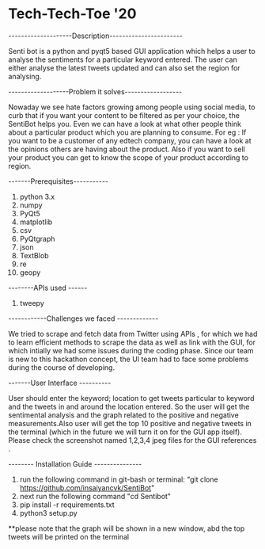 # Tech-Tech-Toe '20
--------------------Description----------------------- 

Senti bot is a python and pyqt5 based GUI application which helps a user to analyse the sentiments for a particular keyword entered. The user can either analyse the latest tweets updated and can also set the region for analysing.



-------------------Problem it solves------------------


Nowaday we see hate factors growing among people using social media, to curb that if you want your content to be filtered as per your choice, the SentiBot
helps you. Even we can have a look at what other people think about a particular product which you are planning to consume. For eg : If you want to be a customer of any edtech company, you can have a look at the opinions others are having about the product. Also if you want to sell your product you can get to know the scope of your product according to region. 

-------Prerequisites-----------
1) python 3.x 
2) numpy
3) PyQt5
4) matplotlib
4) csv
5) PyQtgraph
6) json
7) TextBlob
8) re
9) geopy 


--------APIs used ------


1) tweepy 

------------Challenges we faced -------------


We tried to scrape and fetch data from Twitter using APIs , for which we had  to learn efficient methods to scrape the data as well as link with the GUI, for which 
intially we had some issues during the coding phase. Since our team is new to this hackathon concept, the UI team had to face some problems during the course of developing.


-------User Interface ----------

User should enter the keyword; location to get tweets particular to keyword and the tweets in and around the location entered. So the user will get the sentimental 
analysis and the graph related to the positive and negative measurements.Also user will get the top 10 positive and negative tweets in the terminal (which in the future we will turn it on for the GUI app itself).
Please check the screenshot named 1,2,3,4 jpeg files for the GUI references . 


-------- Installation Guide ---------------

1) run the following command in git-bash or terminal: "git clone https://github.com/insaiyancvk/SentiBot"
2) next run the following command "cd Sentibot"
3) pip install -r requirements.txt
4) python3 setup.py 

**please note that the graph will be shown in a new window, abd the top tweets will be printed on the terminal








